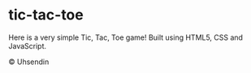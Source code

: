 # tic-tac-toe
Here is a very simple Tic, Tac, Toe game!
Built using HTML5, CSS and JavaScript.

© Uhsendin